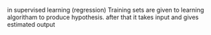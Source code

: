 
in supervised learning (regression) Training sets are given to learning algoritham to produce hypothesis. after that it takes input and gives estimated output